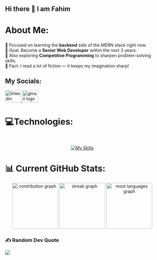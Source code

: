 ## Hi there 👋 I am Fahim

# About Me:

###
<p align="left">
🧠 Focused on learning the <strong>backend</strong> side of the MERN stack right now.<br>
🎯 Goal: Become a <strong>Senior Web Developer</strong> within the next 3 years.<br>
🏹 Also exploring <strong>Competitive Programming</strong> to sharpen problem-solving skills.<br>
🎲 Fact: I read a lot of fiction — it keeps my imagination sharp!
</p>

## My Socials:

<div align="left">
  <a href="https://www.linkedin.com/in/fahim-chowdhury-369933368/" target="_blank">
    <img src="https://raw.githubusercontent.com/maurodesouza/profile-readme-generator/master/src/assets/icons/social/linkedin/default.svg" width="52" height="40" alt="linkedin logo"/>
  </a>
  <a href="mailto:fahimchowdhury877@gmail.com" target="_blank">
    <img src="https://raw.githubusercontent.com/maurodesouza/profile-readme-generator/master/src/assets/icons/social/gmail/default.svg" width="52" height="40" alt="gmail logo"/>
  </a>
</div>

# 💻Technologies:
<br>
<div align="center">
  
[![My Skills](https://skillicons.dev/icons?i=js,react,firebase,nodejs,express,mongodb,git,github,vercel,netlify,html,css,tailwind,vite&perline=5)](https://skillicons.dev)

</div>

# 📊 Current GitHub Stats:

<div align="center">
  <img src="https://github-readme-stats.vercel.app/api?username=Fahimchowdhury23&theme=nightowl&hide_border=false&include_all_commits=true&count_private=false" height="150" alt="contribution graph"/>
  
  <img src="https://nirzak-streak-stats.vercel.app/?user=Fahimchowdhury23&theme=nightowl&hide_border=false" height="150" alt="streak graph"/>
  
  <img src="https://github-readme-stats.vercel.app/api/top-langs/?username=Fahimchowdhury23&theme=nightowl&hide_border=false&include_all_commits=true&count_private=false&layout=compact" height="150" alt="most languages graph"/>
</div>

### ✍️ Random Dev Quote
![](https://quotes-github-readme.vercel.app/api?type=horizontal&theme=merko)
